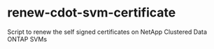 # renew-cdot-svm-certificate
Script to renew the self signed certificates on NetApp Clustered Data ONTAP SVMs
